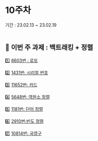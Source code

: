 # 10주차
기간 : 23.02.13 ~ 23.02.19
<br> <br>

## 🧸 이번 주 과제 : 백트래킹 + 정렬
1️⃣  [6603번 : 로또](https://www.acmicpc.net/problem/6603)

2️⃣  [1431번: 시리얼 번호](https://www.acmicpc.net/problem/1431)

3️⃣  [11652번: 카드](https://www.acmicpc.net/problem/11652)

4️⃣  [5648번: 역원소 정렬](https://www.acmicpc.net/problem/5648)

5️⃣  [1181번: 단어 정렬](https://www.acmicpc.net/problem/1181)

6️⃣  [2910번:빈도 정렬](https://www.acmicpc.net/problem/2910)

7️⃣  [10814번: 국영구](https://www.acmicpc.net/problem/10814)
